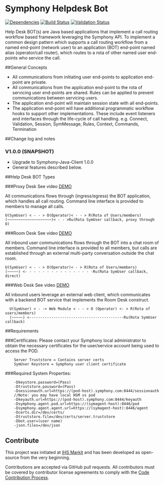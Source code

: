Symphony Helpdesk Bot
=====================


[![Dependencies](https://www.versioneye.com/user/projects/5770f47919424d000f2e0095/badge.svg?style=flat-square)](https://www.versioneye.com/user/projects/5770f47919424d000f2e0095)
[![Build Status](https://travis-ci.org/symphonyoss/symphony-java-client.svg)](https://travis-ci.org/symphonyoss/symphony-java-client)
[![Validation Status](https://scan.coverity.com/projects/9112/badge.svg?flat=1)](https://scan.coverity.com/projects/symphonyoss-symphony-java-client)

Help Desk BOT(s) are Java based applications that implement a call routing workflow based framework leveraging the Symphony API.  To implement a common design pattern which supports a call routing workflow from a named end-point (network user) to an application (BOT) end-point named alias (operator/call router), which routes to a rota of other named user end-points who service the call.
     
##General Concepts
* All communications from initiating user end-points to application end-point are private.
* All communications from the application end-point to the rota of servicing user end-points are shared. Rules can be applied to prevent communications between servicing users.
* The application end-point will maintain session state with all end-points.
* The application end-point will have additional programmatic workflow hooks to support other implementations. These include event listeners and interfaces through the life-cycle of call handling. e.g. Connect, Validation, Session, SymMessage, Rules, Context, Commands, Termination


##Change log and notes
### V1.0.0 (SNAPSHOT)
* Upgrade to Symphony-Java-Client 1.0.0
* General features described below.



##Help Desk BOT Types

###Proxy Desk
See video [DEMO](https://www.youtube.com/watch?v=aXv35MU3szQ)

All communications flows through (ingress/egress) the BOT application, which handles all call routing.  Command line interface is provided to members to manage all calls. 
    
    U(SymUser) < - - > O(Operator)< - - > R(Rota of Users/members)
    (~~~~~~~~~~~~~~~~~~~~)< - - >Ru(Rota SymUser callback, proxy through O)

###Room Desk
See video [DEMO](https://www.youtube.com/watch?v=Uq_eS-L6Ud8)

All inbound user communications flows through the BOT into a chat room of members.  Command line interface is provided to all members, but calls are established through an external multi-party conversation outside the chat room.
    
    U(SymUser) < - - > O(Operator)< - > R(Rota of Users/members)
    (~~~~~) <- - - - - - - - - - - - - - - -Ru(Rota SymUser callback, direct)

###Web Desk
See video [DEMO](https://www.youtube.com/watch?v=CAhl18L7kXo)

All inbound users leverage an external web client, which communicates with a backend BOT service that implements the Room Desk construct.
      
      U(SymUser) < - -> Web Module < - - > O (Operator) <- > R(Rota of users/members)
      (~~~~~) <-------------------------------------------Ru(Rota SymUser callback)

##Requirements

###Certificates:
Please contact your Symphony local administrator to obtain the necessary certificates for the user/service account being used to access the POD.

        Server Truststore = Contains server certs
        SymUser Keystore = Symphony user client certificate

###Required System Properties:

        -Dkeystore.password=(Pass)
        -Dtruststore.password=(Pass)
        -Dsessionauth.url=https://(pod-host).symphony.com:8444/sessionauth
        //Note: you may have local HSM vs pod
        -Dkeyauth.url=https://(pod-host).symphony.com:8444/keyauth
        -Dsymphony.agent.pod.url=https://(symagent-host):8446/pod
        -Dsymphony.agent.agent.url=https://(symagent-host):8446/agent
        -Dcerts.dir=/dev/certs/
        -Dtruststore.file=/dev/certs/server.truststore
        -Dbot.user=(user name)
        -json.files=/dev/json


## Contribute
This project was initiated at [IHS Markit](https://www.ihsmarkit.com) and has been developed as open-source from the very beginning.

Contributions are accepted via GitHub pull requests. All contributors must be covered by contributor license agreements to comply with the [Code Contribution Process](https://symphonyoss.atlassian.net/wiki/display/FM/Code+Contribution+Process).